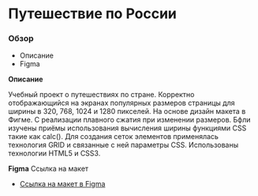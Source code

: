 # Путешествие по России

### Обзор
* Описание 
* Figma

**Описание**

 Учебный проект о путешествиях по стране. Корректно отображающийся на экранах популярных размеров страницы для ширины в 320, 768, 1024 и 1280 пикселей. На основе дизайн макета в Фигме. С реализации плавного сжатия при изменении размеров. Бфли изучены приёмы использования вычисления ширины функциями CSS такие как calc().
 Для создания сеток элементов применялась технология GRID и связанные с ней параметры CSS.
 Использованы технологии HTML5 и CSS3.

**Figma**
Ссылка на макет
* [Ссылка на макет в Figma](https://www.figma.com/file/OyRWEjU6wBwRe1hapzQoLx/Sprint-3%3A-Russia-%2F-desktop-%2B-mobile?node-id=28503%3A0)